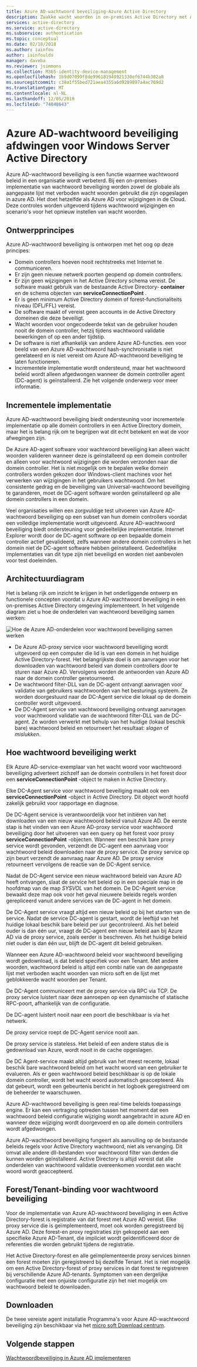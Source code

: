 ```yaml
---
title: Azure AD-wachtwoord beveiliging-Azure Active Directory
description: Zwakke wacht woorden in on-premises Active Directory met Azure AD-wachtwoord beveiliging verbieden
services: active-directory
ms.service: active-directory
ms.subservice: authentication
ms.topic: conceptual
ms.date: 02/18/2018
ms.author: iainfou
author: iainfoulds
manager: daveba
ms.reviewer: jsimmons
ms.collection: M365-identity-device-management
ms.openlocfilehash: 1b9d07099f8de996181948921330ef6744b302a8
ms.sourcegitcommit: c38a1f55bed721aea4355a6d9289897a4ac769d2
ms.translationtype: MT
ms.contentlocale: nl-NL
ms.lasthandoff: 12/05/2019
ms.locfileid: "74848643"
---
```

# <a name="enforce-azure-ad-password-protection-for-windows-server-active-directory"></a>Azure AD-wachtwoord beveiliging afdwingen voor Windows Server Active Directory

Azure AD-wachtwoord beveiliging is een functie waarmee wachtwoord beleid in een organisatie wordt verbeterd. Bij een on-premises implementatie van wachtwoord beveiliging worden zowel de globale als aangepaste lijst met verboden wacht woorden gebruikt die zijn opgeslagen in azure AD. Het doet hetzelfde als Azure AD voor wijzigingen in de Cloud. Deze controles worden uitgevoerd tijdens wachtwoord wijzigingen en scenario's voor het opnieuw instellen van wacht woorden.

## <a name="design-principles"></a>Ontwerpprincipes

Azure AD-wachtwoord beveiliging is ontworpen met het oog op deze principes:

* Domein controllers hoeven nooit rechtstreeks met Internet te communiceren.
* Er zijn geen nieuwe netwerk poorten geopend op domein controllers.
* Er zijn geen wijzigingen in het Active Directory schema vereist. De software maakt gebruik van de bestaande Active Directory- **container** en de schema objecten van **serviceConnectionPoint** .
* Er is geen minimum Active Directory domein of forest-functionaliteits niveau (DFL/FFL) vereist.
* De software maakt of vereist geen accounts in de Active Directory domeinen die deze beveiligt.
* Wacht woorden voor ongecodeerde tekst van de gebruiker houden nooit de domein controller, hetzij tijdens wachtwoord validatie bewerkingen of op een ander tijdstip.
* De software is niet afhankelijk van andere Azure AD-functies. een voor beeld van een Azure AD-wachtwoord hash-synchronisatie is niet gerelateerd en is niet vereist om Azure AD-wachtwoord beveiliging te laten functioneren.
* Incrementele implementatie wordt ondersteund, maar het wachtwoord beleid wordt alleen afgedwongen wanneer de domein controller agent (DC-agent) is geïnstalleerd. Zie het volgende onderwerp voor meer informatie.

## <a name="incremental-deployment"></a>Incrementele implementatie

Azure AD-wachtwoord beveiliging biedt ondersteuning voor incrementele implementatie op alle domein controllers in een Active Directory domein, maar het is belang rijk om te begrijpen wat dit echt betekent en wat de voor afwegingen zijn.

De Azure AD-agent software voor wachtwoord beveiliging kan alleen wacht woorden valideren wanneer deze is geïnstalleerd op een domein controller en alleen voor wachtwoord wijzigingen die worden verzonden naar die domein controller. Het is niet mogelijk om te bepalen welke domein controllers worden gekozen door Windows-client machines voor het verwerken van wijzigingen in het gebruikers wachtwoord. Om het consistente gedrag en de beveiliging van Universal-wachtwoord beveiliging te garanderen, moet de DC-agent software worden geïnstalleerd op alle domein controllers in een domein.

Veel organisaties willen een zorgvuldige test uitvoeren van Azure AD-wachtwoord beveiliging op een subset van hun domein controllers voordat een volledige implementatie wordt uitgevoerd. Azure AD-wachtwoord beveiliging biedt ondersteuning voor gedeeltelijke implementatie. Internet Explorer wordt door de DC-agent software op een bepaalde domein controller actief gevalideerd, zelfs wanneer andere domein controllers in het domein niet de DC-agent software hebben geïnstalleerd. Gedeeltelijke implementaties van dit type zijn niet beveiligd en worden niet aanbevolen voor test doeleinden.

## <a name="architectural-diagram"></a>Architectuurdiagram

Het is belang rijk om inzicht te krijgen in het onderliggende ontwerp en functionele concepten voordat u Azure AD-wachtwoord beveiliging in een on-premises Active Directory omgeving implementeert. In het volgende diagram ziet u hoe de onderdelen van wachtwoord beveiliging samen werken:

![Hoe de Azure AD-onderdelen voor wachtwoord beveiliging samen werken](./media/concept-password-ban-bad-on-premises/azure-ad-password-protection.png)

* De Azure AD-proxy service voor wachtwoord beveiliging wordt uitgevoerd op een computer die lid is van een domein in het huidige Active Directory-forest. Het belangrijkste doel is om aanvragen voor het downloaden van wachtwoord beleid van domein controllers door te sturen naar Azure AD. Vervolgens worden de antwoorden van Azure AD naar de domein controller geretourneerd.
* De wachtwoord filter-DLL van de DC-agent ontvangt aanvragen voor validatie van gebruikers wachtwoorden van het besturings systeem. Ze worden doorgestuurd naar de DC-Agent service die lokaal op de domein controller wordt uitgevoerd.
* De DC-Agent service van wachtwoord beveiliging ontvangt aanvragen voor wachtwoord validatie van de wachtwoord filter-DLL van de DC-agent. Ze worden verwerkt met behulp van het huidige (lokaal beschik bare) wachtwoord beleid en retourneert het resultaat: *slagen* of *mislukken*.

## <a name="how-password-protection-works"></a>Hoe wachtwoord beveiliging werkt

Elk Azure AD-service-exemplaar van het wacht woord voor wachtwoord beveiliging adverteert zichzelf aan de domein controllers in het forest door een **serviceConnectionPoint** -object te maken in Active Directory.

Elke DC-Agent service voor wachtwoord beveiliging maakt ook een **serviceConnectionPoint** -object in Active Directory. Dit object wordt hoofd zakelijk gebruikt voor rapportage en diagnose.

De DC-Agent service is verantwoordelijk voor het initiëren van het downloaden van een nieuw wachtwoord beleid vanuit Azure AD. De eerste stap is het vinden van een Azure AD-proxy service voor wachtwoord beveiliging door het uitvoeren van een query op het forest voor proxy **serviceConnectionPoint** -objecten. Wanneer een beschik bare proxy service wordt gevonden, verzendt de DC-agent een aanvraag voor wachtwoord beleid downloaden naar de proxy service. De proxy service op zijn beurt verzendt de aanvraag naar Azure AD. De proxy service retourneert vervolgens de reactie van de DC-Agent service.

Nadat de DC-Agent service een nieuw wachtwoord beleid van Azure AD heeft ontvangen, slaat de service het beleid op in een speciale map in de hoofdmap van de map *SYSVOL* van het domein. De DC-Agent service bewaakt deze map ook voor het geval nieuwere beleids regels worden gerepliceerd vanuit andere services van de DC-agent in het domein.

De DC-Agent service vraagt altijd een nieuw beleid op bij het starten van de service. Nadat de service DC-agent is gestart, wordt de leeftijd van het huidige lokaal beschik bare beleid per uur gecontroleerd. Als het beleid ouder is dan één uur, vraagt de DC-agent een nieuw beleid aan bij Azure AD via de proxy service, zoals eerder is beschreven. Als het huidige beleid niet ouder is dan één uur, blijft de DC-agent dit beleid gebruiken.

Wanneer een Azure AD-wachtwoord beleid voor wachtwoord beveiliging wordt gedownload, is dat beleid specifiek voor een Tenant. Met andere woorden, wachtwoord beleid is altijd een combi natie van de aangepaste lijst met verboden wacht woorden van micro soft en de lijst met geblokkeerde wacht woorden per Tenant.

De DC-Agent communiceert met de proxy service via RPC via TCP. De proxy service luistert naar deze aanroepen op een dynamische of statische RPC-poort, afhankelijk van de configuratie.

De DC-agent luistert nooit naar een poort die beschikbaar is via het netwerk.

De proxy service roept de DC-Agent service nooit aan.

De proxy service is stateless. Het beleid of een andere status die is gedownload van Azure, wordt nooit in de cache opgeslagen.

De DC Agent-service maakt altijd gebruik van het meest recente, lokaal beschik bare wachtwoord beleid om het wacht woord van een gebruiker te evalueren. Als er geen wachtwoord beleid beschikbaar is op de lokale domein controller, wordt het wacht woord automatisch geaccepteerd. Als dat gebeurt, wordt een gebeurtenis bericht in het logboek geregistreerd om de beheerder te waarschuwen.

Azure AD-wachtwoord beveiliging is geen real-time beleids toepassings engine. Er kan een vertraging optreden tussen het moment dat een wachtwoord beleid configuratie wijziging wordt aangebracht in azure AD en wanneer deze wijziging wordt doorgevoerd en op alle domein controllers wordt afgedwongen.

Azure AD-wachtwoord beveiliging fungeert als aanvulling op de bestaande beleids regels voor Active Directory wachtwoord, niet als vervanging. Dit omvat alle andere dll-bestanden voor wachtwoord filter van derden die kunnen worden geïnstalleerd. Active Directory is altijd vereist dat alle onderdelen van wachtwoord validatie overeenkomen voordat een wacht woord wordt geaccepteerd.

## <a name="foresttenant-binding-for-password-protection"></a>Forest/Tenant-binding voor wachtwoord beveiliging

Voor de implementatie van Azure AD-wachtwoord beveiliging in een Active Directory-forest is registratie van dat forest met Azure AD vereist. Elke proxy service die is geïmplementeerd, moet ook worden geregistreerd bij Azure AD. Deze forest-en proxy registraties zijn gekoppeld aan een specifieke Azure AD-Tenant, die impliciet wordt geïdentificeerd door de referenties die worden gebruikt tijdens de registratie.

Het Active Directory-forest en alle geïmplementeerde proxy services binnen een forest moeten zijn geregistreerd bij dezelfde Tenant. Het is niet mogelijk om een Active Directory-forest of proxy services in dat forest te registreren bij verschillende Azure AD-tenants. Symptomen van een dergelijke configuratie met een onjuiste configuratie zijn het niet mogelijk om wachtwoord beleid te downloaden.

## <a name="download"></a>Downloaden

De twee vereiste agent installatie Programma's voor Azure AD-wachtwoord beveiliging zijn beschikbaar via het [micro soft Download centrum](https://www.microsoft.com/download/details.aspx?id=57071).

## <a name="next-steps"></a>Volgende stappen
[Wachtwoordbeveiliging in Azure AD implementeren](howto-password-ban-bad-on-premises-deploy.md)
